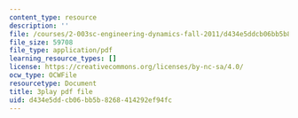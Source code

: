 ```yaml
---
content_type: resource
description: ''
file: /courses/2-003sc-engineering-dynamics-fall-2011/d434e5ddcb06bb5b8268414292ef94fc_osyKjTQuwlk.pdf
file_size: 59708
file_type: application/pdf
learning_resource_types: []
license: https://creativecommons.org/licenses/by-nc-sa/4.0/
ocw_type: OCWFile
resourcetype: Document
title: 3play pdf file
uid: d434e5dd-cb06-bb5b-8268-414292ef94fc
---
```

